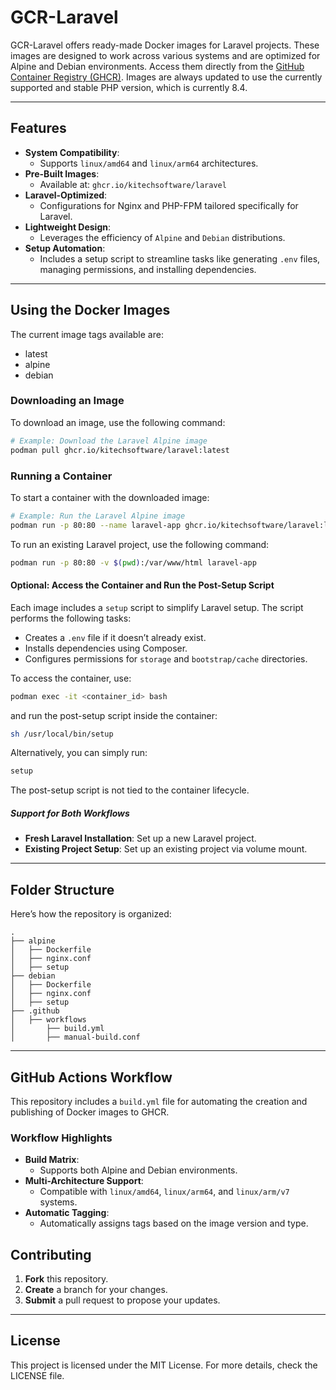 # GCR-Laravel

GCR-Laravel offers ready-made Docker images for Laravel projects. These images are designed to work across various systems and are optimized for Alpine and Debian environments. Access them directly from the [GitHub Container Registry (GHCR)](https://github.com/KiTechSoftware/gcr-laravel). Images are always updated to use the currently supported and stable PHP version, which is currently 8.4.

---

## Features

- **System Compatibility**:
    - Supports `linux/amd64` and `linux/arm64` architectures.
- **Pre-Built Images**:
    - Available at: `ghcr.io/kitechsoftware/laravel`
- **Laravel-Optimized**:
    - Configurations for Nginx and PHP-FPM tailored specifically for Laravel.
- **Lightweight Design**:
    - Leverages the efficiency of `Alpine` and `Debian` distributions.
- **Setup Automation**:
    - Includes a setup script to streamline tasks like generating `.env` files, managing permissions, and installing dependencies.

---

## Using the Docker Images

The current image tags available are:

- latest
- alpine
- debian

### Downloading an Image

To download an image, use the following command:

```bash
# Example: Download the Laravel Alpine image
podman pull ghcr.io/kitechsoftware/laravel:latest
```

### Running a Container

To start a container with the downloaded image:

```bash
# Example: Run the Laravel Alpine image
podman run -p 80:80 --name laravel-app ghcr.io/kitechsoftware/laravel:latest
```

To run an existing Laravel project, use the following command:

```sh
podman run -p 80:80 -v $(pwd):/var/www/html laravel-app
```

#### Optional: Access the Container and Run the Post-Setup Script

Each image includes a `setup` script to simplify Laravel setup. The script performs the following tasks:

- Creates a `.env` file if it doesn’t already exist.
- Installs dependencies using Composer.
- Configures permissions for `storage` and `bootstrap/cache` directories.

To access the container, use:
```sh
podman exec -it <container_id> bash
```

and run the post-setup script inside the container:

```sh
sh /usr/local/bin/setup
```

Alternatively, you can simply run:

```sh
setup
```

The post-setup script is not tied to the container lifecycle.

##### Support for Both Workflows

- **Fresh Laravel Installation**: Set up a new Laravel project.
- **Existing Project Setup**: Set up an existing project via volume mount.

---

## Folder Structure

Here’s how the repository is organized:

```plaintext
.
├── alpine
│   ├── Dockerfile
│   ├── nginx.conf
│   ├── setup
├── debian
│   ├── Dockerfile
│   ├── nginx.conf
│   ├── setup
├── .github
│   ├── workflows
│       ├── build.yml
│       ├── manual-build.conf
```

---

## GitHub Actions Workflow

This repository includes a `build.yml` file for automating the creation and publishing of Docker images to GHCR.

### Workflow Highlights

- **Build Matrix**:
    - Supports both Alpine and Debian environments.
- **Multi-Architecture Support**:
    - Compatible with `linux/amd64`, `linux/arm64`, and `linux/arm/v7` systems.
- **Automatic Tagging**:
    - Automatically assigns tags based on the image version and type.

## Contributing

1. **Fork** this repository.
2. **Create** a branch for your changes.
3. **Submit** a pull request to propose your updates.

---

## License

This project is licensed under the MIT License. For more details, check the LICENSE file.
